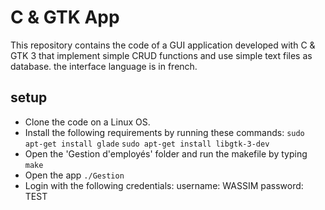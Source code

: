 # C & GTK App

This repository contains the code of a GUI application developed with C & GTK 3 that implement simple CRUD functions and use simple text files as database. the interface language is in french.

## setup

- Clone the code on a Linux OS.
- Install the following requirements by running these commands:
`sudo apt-get install glade`
`sudo apt-get install libgtk-3-dev`
- Open the 'Gestion d'employés' folder and run the makefile by typing `make`
- Open the app `./Gestion`
- Login with the following credentials: username: WASSIM  password: TEST